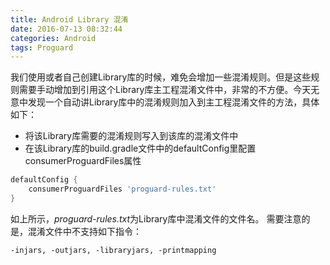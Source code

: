 ```yaml
---
title: Android Library 混淆
date: 2016-07-13 08:32:44
categories: Android
tags: Proguard
---
```

我们使用或者自己创建Library库的时候，难免会增加一些混淆规则。但是这些规则需要手动增加到引用这个Library库主工程混淆文件中，非常的不方便。今天无意中发现一个自动讲Library库中的混淆规则加入到主工程混淆文件的方法，具体如下：

* 将该Library库需要的混淆规则写入到该库的混淆文件中
* 在该Library库的build.gradle文件中的defaultConfig里配置consumerProguardFiles属性

```gradle
defaultConfig {
    consumerProguardFiles 'proguard-rules.txt'
}
```
如上所示，*proguard-rules.txt*为Library库中混淆文件的文件名。
需要注意的是，混淆文件中不支持如下指令：
```
-injars, -outjars, -libraryjars, -printmapping
```